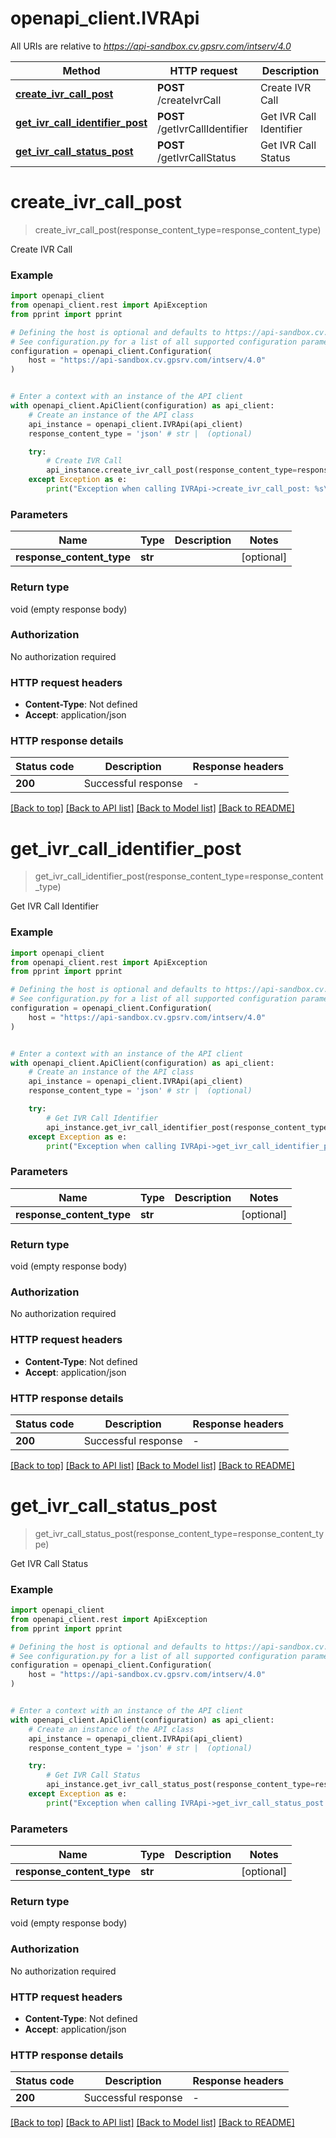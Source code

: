 # openapi_client.IVRApi

All URIs are relative to *https://api-sandbox.cv.gpsrv.com/intserv/4.0*

Method | HTTP request | Description
------------- | ------------- | -------------
[**create_ivr_call_post**](IVRApi.md#create_ivr_call_post) | **POST** /createIvrCall | Create IVR Call
[**get_ivr_call_identifier_post**](IVRApi.md#get_ivr_call_identifier_post) | **POST** /getIvrCallIdentifier | Get IVR Call Identifier
[**get_ivr_call_status_post**](IVRApi.md#get_ivr_call_status_post) | **POST** /getIvrCallStatus | Get IVR Call Status


# **create_ivr_call_post**
> create_ivr_call_post(response_content_type=response_content_type)

Create IVR Call

### Example


```python
import openapi_client
from openapi_client.rest import ApiException
from pprint import pprint

# Defining the host is optional and defaults to https://api-sandbox.cv.gpsrv.com/intserv/4.0
# See configuration.py for a list of all supported configuration parameters.
configuration = openapi_client.Configuration(
    host = "https://api-sandbox.cv.gpsrv.com/intserv/4.0"
)


# Enter a context with an instance of the API client
with openapi_client.ApiClient(configuration) as api_client:
    # Create an instance of the API class
    api_instance = openapi_client.IVRApi(api_client)
    response_content_type = 'json' # str |  (optional)

    try:
        # Create IVR Call
        api_instance.create_ivr_call_post(response_content_type=response_content_type)
    except Exception as e:
        print("Exception when calling IVRApi->create_ivr_call_post: %s\n" % e)
```



### Parameters


Name | Type | Description  | Notes
------------- | ------------- | ------------- | -------------
 **response_content_type** | **str**|  | [optional] 

### Return type

void (empty response body)

### Authorization

No authorization required

### HTTP request headers

 - **Content-Type**: Not defined
 - **Accept**: application/json

### HTTP response details

| Status code | Description | Response headers |
|-------------|-------------|------------------|
**200** | Successful response |  -  |

[[Back to top]](#) [[Back to API list]](../README.md#documentation-for-api-endpoints) [[Back to Model list]](../README.md#documentation-for-models) [[Back to README]](../README.md)

# **get_ivr_call_identifier_post**
> get_ivr_call_identifier_post(response_content_type=response_content_type)

Get IVR Call Identifier

### Example


```python
import openapi_client
from openapi_client.rest import ApiException
from pprint import pprint

# Defining the host is optional and defaults to https://api-sandbox.cv.gpsrv.com/intserv/4.0
# See configuration.py for a list of all supported configuration parameters.
configuration = openapi_client.Configuration(
    host = "https://api-sandbox.cv.gpsrv.com/intserv/4.0"
)


# Enter a context with an instance of the API client
with openapi_client.ApiClient(configuration) as api_client:
    # Create an instance of the API class
    api_instance = openapi_client.IVRApi(api_client)
    response_content_type = 'json' # str |  (optional)

    try:
        # Get IVR Call Identifier
        api_instance.get_ivr_call_identifier_post(response_content_type=response_content_type)
    except Exception as e:
        print("Exception when calling IVRApi->get_ivr_call_identifier_post: %s\n" % e)
```



### Parameters


Name | Type | Description  | Notes
------------- | ------------- | ------------- | -------------
 **response_content_type** | **str**|  | [optional] 

### Return type

void (empty response body)

### Authorization

No authorization required

### HTTP request headers

 - **Content-Type**: Not defined
 - **Accept**: application/json

### HTTP response details

| Status code | Description | Response headers |
|-------------|-------------|------------------|
**200** | Successful response |  -  |

[[Back to top]](#) [[Back to API list]](../README.md#documentation-for-api-endpoints) [[Back to Model list]](../README.md#documentation-for-models) [[Back to README]](../README.md)

# **get_ivr_call_status_post**
> get_ivr_call_status_post(response_content_type=response_content_type)

Get IVR Call Status

### Example


```python
import openapi_client
from openapi_client.rest import ApiException
from pprint import pprint

# Defining the host is optional and defaults to https://api-sandbox.cv.gpsrv.com/intserv/4.0
# See configuration.py for a list of all supported configuration parameters.
configuration = openapi_client.Configuration(
    host = "https://api-sandbox.cv.gpsrv.com/intserv/4.0"
)


# Enter a context with an instance of the API client
with openapi_client.ApiClient(configuration) as api_client:
    # Create an instance of the API class
    api_instance = openapi_client.IVRApi(api_client)
    response_content_type = 'json' # str |  (optional)

    try:
        # Get IVR Call Status
        api_instance.get_ivr_call_status_post(response_content_type=response_content_type)
    except Exception as e:
        print("Exception when calling IVRApi->get_ivr_call_status_post: %s\n" % e)
```



### Parameters


Name | Type | Description  | Notes
------------- | ------------- | ------------- | -------------
 **response_content_type** | **str**|  | [optional] 

### Return type

void (empty response body)

### Authorization

No authorization required

### HTTP request headers

 - **Content-Type**: Not defined
 - **Accept**: application/json

### HTTP response details

| Status code | Description | Response headers |
|-------------|-------------|------------------|
**200** | Successful response |  -  |

[[Back to top]](#) [[Back to API list]](../README.md#documentation-for-api-endpoints) [[Back to Model list]](../README.md#documentation-for-models) [[Back to README]](../README.md)

